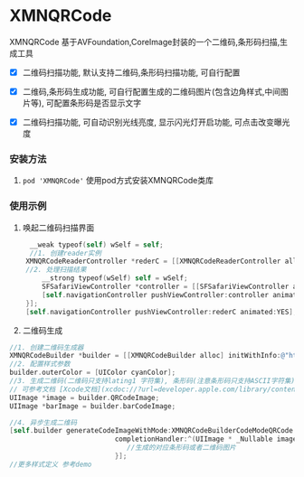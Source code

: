 # XMNQRCode
XMNQRCode 基于AVFoundation,CoreImage封装的一个二维码,条形码扫描,生成工具



- [x] 二维码扫描功能, 默认支持二维码,条形码扫描功能, 可自行配置
- [x] 二维码,条形码生成功能, 可自行配置生成的二维码图片(包含边角样式,中间图片等), 可配置条形码是否显示文字
- [x] 二维码扫描功能, 可自动识别光线亮度, 显示闪光灯开启功能, 可点击改变曝光度



### 安装方法

1. `pod 'XMNQRCode'` 使用pod方式安装XMNQRCode类库




### 使用示例

1. 唤起二维码扫描界面

```objective-c
     __weak typeof(self) wSelf = self;
     //1. 创建reader实例
    XMNQRCodeReaderController *rederC = [[XMNQRCodeReaderController alloc] initWithCompletionHandler:^(NSString *result) {
    //2. 处理扫描结果
        __strong typeof(wSelf) self = wSelf;
        SFSafariViewController *controller = [[SFSafariViewController alloc] initWithURL:[NSURL URLWithString:result]];
        [self.navigationController pushViewController:controller animated:YES];
    }];
    [self.navigationController pushViewController:rederC animated:YES];
```



2. 二维码生成

```objective-c
//1. 创建二维码生成器	
XMNQRCodeBuilder *builder = [[XMNQRCodeBuilder alloc] initWithInfo:@"https://www.baidu.com" size:CGSizeMake(300, 300)];
//2. 配置样式参数
builder.outerColor = [UIColor cyanColor]; 
//3. 生成二维码(二维码只支持lating1 字符集), 条形码(注意条形码只支持ASCII字符集)
// 可参考文档 [Xcode文档](xcdoc://?url=developer.apple.com/library/content/documentation/GraphicsImaging/Reference/CoreImageFilterReference/index.html#//apple_ref/doc/uid/TP30000136-SW310)
UIImage *image = builder.QRCodeImage;
UIImage *barImage = builder.barCodeImage;

//4. 异步生成二维码
[self.builder generateCodeImageWithMode:XMNQRCodeBuilderCodeModeQRCode
                          completionHandler:^(UIImage * _Nullable image) {
                             //生成的对应条形码或者二维码图片 
                          }];
//更多样式定义 参考demo
```

